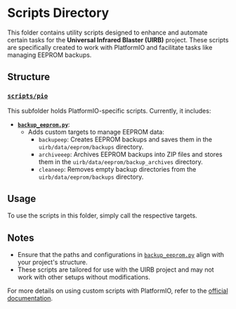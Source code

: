 # Scripts Directory

This folder contains utility scripts designed to enhance and automate certain tasks for the **Universal Infrared Blaster (UIRB)** project. These scripts are specifically created to work with PlatformIO and facilitate tasks like managing EEPROM backups.

## Structure

### [`scripts/pio`](./pio/)
This subfolder holds PlatformIO-specific scripts. Currently, it includes:

- **[`backup_eeprom.py`](./pio/backup_eeprom.py)**:
  - Adds custom targets to manage EEPROM data:
    - `backupeep`: Creates EEPROM backups and saves them in the `uirb/data/eeprom/backups` directory.
    - `archiveeep`: Archives EEPROM backups into ZIP files and stores them in the `uirb/data/eeprom/backup_archives` directory.
    - `cleaneep`: Removes empty backup directories from the `uirb/data/eeprom/backups` directory.

## Usage

To use the scripts in this folder, simply call the respective targets.

## Notes

- Ensure that the paths and configurations in [`backup_eeprom.py`](./pio/backup_eeprom.py) align with your project's structure.
- These scripts are tailored for use with the UIRB project and may not work with other setups without modifications.

For more details on using custom scripts with PlatformIO, refer to the [official documentation](https://docs.platformio.org/en/latest/scripting/index.html).